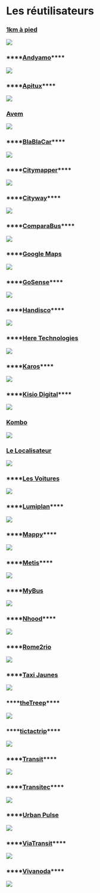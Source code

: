 # Les réutilisateurs

### [1km à pied](https://www.1kmapied.com/)

![](../.gitbook/assets/image%20%2879%29.png)

### \*\*\*\*[**Andyamo**](http://www.andyamo.fr/)\*\*\*\*

![](../.gitbook/assets/image%20%2887%29.png)

### \*\*\*\*[**Apitux**](http://www.apitux.com/)\*\*\*\*

![](../.gitbook/assets/logo-apitux.jpg)

### [Avem](https://www.avem.fr/)

![](../.gitbook/assets/logo.png)

### \*\*\*\*[**BlaBlaCar**](https://www.blablalines.com/)\*\*\*\*

![](../.gitbook/assets/5ae38dd726c97415d3213569.png)

### \*\*\*\*[**Citymapper**](https://citymapper.com/company)\*\*\*\*

![](../.gitbook/assets/citymapper-1-.png)

### \*\*\*\*[**Cityway**](https://www.cityway.fr/)\*\*\*\*

![](../.gitbook/assets/image%20%2877%29.png)

### \*\*\*\*[**ComparaBus**](https://www.comparabus.com/)\*\*\*\*

![](../.gitbook/assets/comparabus_logo%20%282%29.png)

### \*\*\*\*[**Google Maps**](https://maps.google.fr/)

![](../.gitbook/assets/google-maps-logo.png)

### \*\*\*\*[**GoSense**](http://www.gosense.com/)\*\*\*\*

![](../.gitbook/assets/image%20%2890%29.png)

### \*\*\*\*[**Handisco**](https://handisco.com/)\*\*\*\*

![](../.gitbook/assets/handisco-logo.png)

### \*\*\*\*[**Here Technologies**](https://www.here.com/)

![](../.gitbook/assets/image%20%2881%29.png)

### \*\*\*\*[**Karos**](https://www.karos.fr/)\*\*\*\*

![](../.gitbook/assets/karos-1-.png)

### \*\*\*\*[**Kisio Digital**](https://kisio.com/metiers/solutions-digitales/)\*\*\*\*

![](../.gitbook/assets/kisio-digital-logo.png)

### [Kombo](https://www.kombo.co/)

![](../.gitbook/assets/new-kombo.png)

### [Le Localisateur](https://localisateur.org/)

![](../.gitbook/assets/localisateur.jpg)

### \*\*\*\*[**Les Voitures**](https://lesvoitures.fr/)

![](../.gitbook/assets/les-voitures-com-logo-1-.png)

### \*\*\*\*[**Lumiplan**](https://www.lumiplan.com/)\*\*\*\*

![](../.gitbook/assets/lumiplan-logo.jpg)

### \*\*\*\*[**Mappy**](https://fr.mappy.com/)\*\*\*\*

![](../.gitbook/assets/mappy-logo.png)

### \*\*\*\*[**Metis**](https://www.metis-reseaux.fr/)\*\*\*\*

![](../.gitbook/assets/logo_metis_noir_sans_base-line.png)

### \*\*\*\*[**MyBus**](https://www.mybus.io/)

![](../.gitbook/assets/mybus-logo.svg)

### \*\*\*\*[**Nhood**](https://nhood.fr/fr)\*\*\*\*

![](../.gitbook/assets/logo-lieux-en-mieux-droite-2-.png)

### \*\*\*\*[**Rome2rio**](https://www.rome2rio.com/)

![](../.gitbook/assets/rome2rio-logo.png)

### \*\*\*\*[**Taxi Jaunes**](https://taxisjaunes.fr/)

![](../.gitbook/assets/image%20%2888%29.png)

### \*\*\*\*[**theTreep**](https://www.thetreep.com/)\*\*\*\*

![](../.gitbook/assets/the-treep.png)

### \*\*\*\*[**tictactrip**](https://www.tictactrip.eu/)\*\*\*\*

![](../.gitbook/assets/tictactrip.png)

### \*\*\*\*[**Transit**](https://transitapp.com/)\*\*\*\*

![](../.gitbook/assets/transit-logo.png)

### \*\*\*\*[**Transitec**](https://transitec.net/fr/)\*\*\*\*

![](../.gitbook/assets/image%20%2889%29.png)

### \*\*\*\*[**Urban Pulse**](https://urbanpulse.fr/)

![](../.gitbook/assets/urban-pulse-logo.png)

### \*\*\*\*[**ViaTransit**](https://viatransit.fr/)\*\*\*\*

![](../.gitbook/assets/new-viatransit.png)

### \*\*\*\*[**Vivanoda**](https://viatransit.fr/)\*\*\*\*

![](../.gitbook/assets/image%20%2886%29.png)





